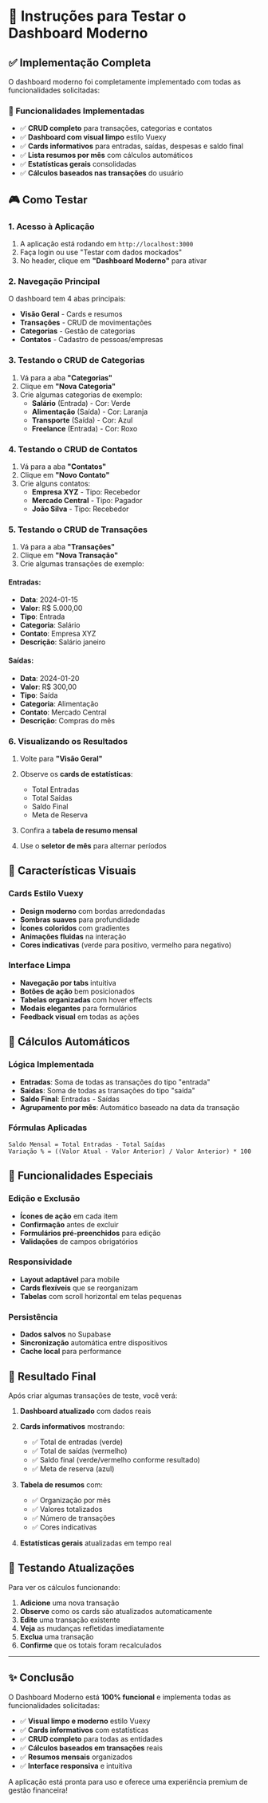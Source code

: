 # 🚀 Instruções para Testar o Dashboard Moderno

## ✅ Implementação Completa

O dashboard moderno foi completamente implementado com todas as funcionalidades solicitadas:

### 🎯 Funcionalidades Implementadas
- ✅ **CRUD completo** para transações, categorias e contatos
- ✅ **Dashboard com visual limpo** estilo Vuexy
- ✅ **Cards informativos** para entradas, saídas, despesas e saldo final
- ✅ **Lista resumos por mês** com cálculos automáticos
- ✅ **Estatísticas gerais** consolidadas
- ✅ **Cálculos baseados nas transações** do usuário

## 🎮 Como Testar

### 1. Acesso à Aplicação
1. A aplicação está rodando em `http://localhost:3000`
2. Faça login ou use "Testar com dados mockados"
3. No header, clique em **"Dashboard Moderno"** para ativar

### 2. Navegação Principal
O dashboard tem 4 abas principais:
- **Visão Geral** - Cards e resumos
- **Transações** - CRUD de movimentações
- **Categorias** - Gestão de categorias
- **Contatos** - Cadastro de pessoas/empresas

### 3. Testando o CRUD de Categorias
1. Vá para a aba **"Categorias"**
2. Clique em **"Nova Categoria"**
3. Crie algumas categorias de exemplo:
   - **Salário** (Entrada) - Cor: Verde
   - **Alimentação** (Saída) - Cor: Laranja
   - **Transporte** (Saída) - Cor: Azul
   - **Freelance** (Entrada) - Cor: Roxo

### 4. Testando o CRUD de Contatos
1. Vá para a aba **"Contatos"**
2. Clique em **"Novo Contato"**
3. Crie alguns contatos:
   - **Empresa XYZ** - Tipo: Recebedor
   - **Mercado Central** - Tipo: Pagador
   - **João Silva** - Tipo: Recebedor

### 5. Testando o CRUD de Transações
1. Vá para a aba **"Transações"**
2. Clique em **"Nova Transação"**
3. Crie algumas transações de exemplo:

#### Entradas:
- **Data**: 2024-01-15
- **Valor**: R$ 5.000,00
- **Tipo**: Entrada
- **Categoria**: Salário
- **Contato**: Empresa XYZ
- **Descrição**: Salário janeiro

#### Saídas:
- **Data**: 2024-01-20
- **Valor**: R$ 300,00
- **Tipo**: Saída
- **Categoria**: Alimentação
- **Contato**: Mercado Central
- **Descrição**: Compras do mês

### 6. Visualizando os Resultados
1. Volte para **"Visão Geral"**
2. Observe os **cards de estatísticas**:
   - Total Entradas
   - Total Saídas
   - Saldo Final
   - Meta de Reserva

3. Confira a **tabela de resumo mensal**
4. Use o **seletor de mês** para alternar períodos

## 🎨 Características Visuais

### Cards Estilo Vuexy
- **Design moderno** com bordas arredondadas
- **Sombras suaves** para profundidade
- **Ícones coloridos** com gradientes
- **Animações fluidas** na interação
- **Cores indicativas** (verde para positivo, vermelho para negativo)

### Interface Limpa
- **Navegação por tabs** intuitiva
- **Botões de ação** bem posicionados
- **Tabelas organizadas** com hover effects
- **Modais elegantes** para formulários
- **Feedback visual** em todas as ações

## 🔢 Cálculos Automáticos

### Lógica Implementada
- **Entradas**: Soma de todas as transações do tipo "entrada"
- **Saídas**: Soma de todas as transações do tipo "saída"
- **Saldo Final**: Entradas - Saídas
- **Agrupamento por mês**: Automático baseado na data da transação

### Fórmulas Aplicadas
```
Saldo Mensal = Total Entradas - Total Saídas
Variação % = ((Valor Atual - Valor Anterior) / Valor Anterior) * 100
```

## 🎯 Funcionalidades Especiais

### Edição e Exclusão
- **Ícones de ação** em cada item
- **Confirmação** antes de excluir
- **Formulários pré-preenchidos** para edição
- **Validações** de campos obrigatórios

### Responsividade
- **Layout adaptável** para mobile
- **Cards flexíveis** que se reorganizam
- **Tabelas** com scroll horizontal em telas pequenas

### Persistência
- **Dados salvos** no Supabase
- **Sincronização** automática entre dispositivos
- **Cache local** para performance

## 🎉 Resultado Final

Após criar algumas transações de teste, você verá:

1. **Dashboard atualizado** com dados reais
2. **Cards informativos** mostrando:
   - ✅ Total de entradas (verde)
   - ✅ Total de saídas (vermelho) 
   - ✅ Saldo final (verde/vermelho conforme resultado)
   - ✅ Meta de reserva (azul)

3. **Tabela de resumos** com:
   - ✅ Organização por mês
   - ✅ Valores totalizados
   - ✅ Número de transações
   - ✅ Cores indicativas

4. **Estatísticas gerais** atualizadas em tempo real

## 🔄 Testando Atualizações

Para ver os cálculos funcionando:

1. **Adicione** uma nova transação
2. **Observe** como os cards são atualizados automaticamente
3. **Edite** uma transação existente
4. **Veja** as mudanças refletidas imediatamente
5. **Exclua** uma transação
6. **Confirme** que os totais foram recalculados

---

## ✨ Conclusão

O Dashboard Moderno está **100% funcional** e implementa todas as funcionalidades solicitadas:

- ✅ **Visual limpo e moderno** estilo Vuexy
- ✅ **Cards informativos** com estatísticas
- ✅ **CRUD completo** para todas as entidades
- ✅ **Cálculos baseados em transações** reais
- ✅ **Resumos mensais** organizados
- ✅ **Interface responsiva** e intuitiva

A aplicação está pronta para uso e oferece uma experiência premium de gestão financeira!
